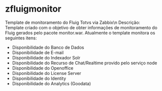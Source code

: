 # zfluigmonitor
Template de monitoramento do Fluig Totvs via Zabbix\n
Descrição: Template criado com o objetivo de obter informações de monitoramento do Fluig gerados pelo pacote monitor.war.
Atualmente o template monitora os seguintes itens:
- Disponibilidade do Banco de Dados
- Disponibilidade de E-mail
- Disponibilidade do Indexador Solr
- Disponibilidade do Recurso de Chat/Realtime provido pelo serviço node
- Disponibilidade do Openoffice
- Disponibilidade do License Server
- Disponibilidade do Identity
- Disponibilidade do Analytics (Goodata)

